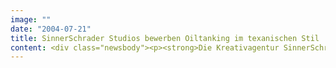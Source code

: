 ```yaml
---
image: ""
date: "2004-07-21"
title: SinnerSchrader Studios bewerben Oiltanking im texanischen Stil
content: <div class="newsbody"><p><strong>Die Kreativagentur SinnerSchrader Studios arbeitet für einen internationalen Neukunden mit Sitz in Hamburg&#58; Oiltanking, den weltweit zweitgrößten unabhängigen Tanklagerhalter für Öl, Gas und Chemikalien.</strong></p><p>Für die Terminal-Eröffnung in Texas City haben die SinnerSchrader Studios eine Online-Promotion kreiert, die die Fakten rund um die eindrucksvolle Anlage humorvoll kommuniziert. Cowboy-Idylle, Countrymusik und fröhliche Kühe verkörpern texanische Lebensfreude und Tatkraft. Oiltanking ist angekommen –Deep in the Heart of Texas –und jetzt auch im Internet.</p><p><a class="news-backlink" href="/de/"><svg class="svg-ico svg-ico--arrow-left"><use xlink&#58;href="#arrow-down"></use></svg>Zurück zur Presse Übersicht</a></p></div>
---
```

